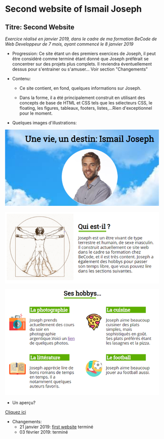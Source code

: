 Second website of Ismail Joseph
=================================

Titre: Second Website
----------------------------------

*Exercice réalisé en janvier 2019, dans le cadre de ma formation BeCode de Web Developpeur de 7 mois, ayant commencé le 8 janvier 2019*

* Progression:
Ce site étant un des premiers exercices de Joseph, il peut être considéré comme terminé étant donné que Joseph préférait se concentrer sur des projets plus complets. Il reviendra éventuellement dessus pour s'entrainer ou s'amuser... Voir section "Changements"

* Contenu:
	* Ce site contient, en fond, quelques informations sur Joseph.

	* Dans la forme, il a été principalement construit en utilisant des concepts de base de HTML et CSS tels que les sélecteurs CSS, le floating, les figures, tableaux, footers, listes,...Rien d'exceptionnel pour le moment.

* Quelques images d'illustrations:

![Capture d'écran 1](images/site-joseph-img1.png)

![Capture d'écran 2](images/site-joseph-img2.png)

![Capture d'écran 2](images/site-joseph-img3.png)

* Un aperçu?

[Cliquez ici](https://fesouille.github.io/second_website/)

* Changements:
	* 21 janvier 2019: [first website](https://fesouille.github.io/first_website/) terminé
	* 03 février 2019: terminé


